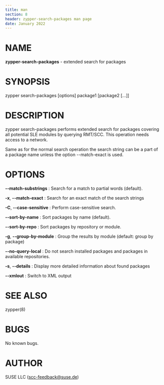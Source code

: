 ```yaml
---
title: man
section: 8
header: zypper-search-packages man page
date: January 2022
---
```

# NAME

**zypper-search-packages** - extended search for packages

# SYNOPSIS

zypper search-packages \[options] package1 [package2 [...]]

# DESCRIPTION

zypper search-packages performs extended search for packages covering
all potential SLE modules by querying RMT/SCC.
This operation needs access to a network.

Same as for the normal search operation the search string can be a part of a package
name unless the option --match-exact is used.

# OPTIONS

  **--match-substrings**
  : Search for a match to partial words (default).

  **-x**, **--match-exact**
  : Search for an exact match of the search strings

  **-C**, **--case-sensitive**
  : Perform case-sensitive search.

  **--sort-by-name**
  : Sort packages by name (default).

  **--sort-by-repo**
  : Sort packages by repository or module.

  **-g**, **--group-by-module**
  : Group the results by module (default: group by package)

  **--no-query-local**
  : Do not search installed packages and packages in available repositories.

  **-s**, **--details**
  : Display more detailed information about found packages

  **--xmlout**
  : Switch to XML output

# SEE ALSO

zypper(8)

# BUGS

No known bugs.

# AUTHOR

SUSE LLC (<scc-feedback@suse.de>)
